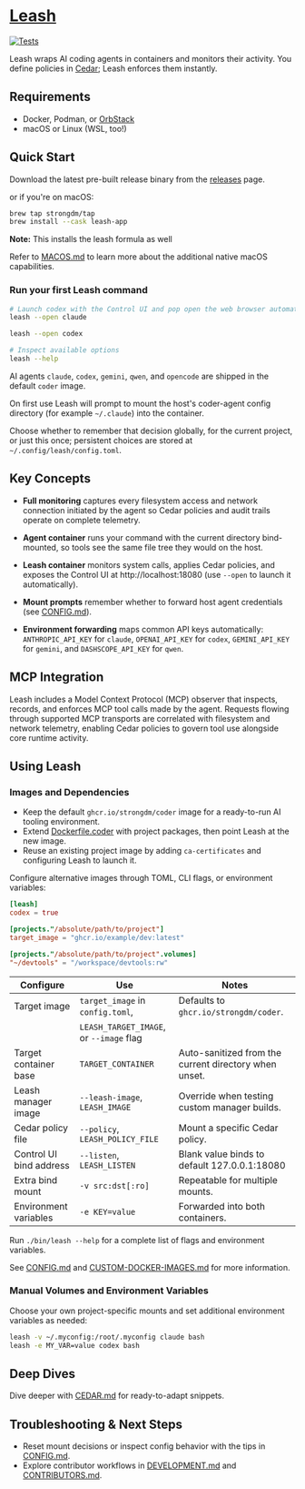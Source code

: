# [Leash](https://leash.strongdm.ai/)
[![Tests](https://github.com/strongdm/leash/actions/workflows/tests.yml/badge.svg?branch=main)](https://github.com/strongdm/leash/actions/workflows/tests.yml)

Leash wraps AI coding agents in containers and monitors their activity. You define policies in [Cedar](https://docs.cedarpolicy.com/); Leash enforces them instantly.

## Requirements

- Docker, Podman, or [OrbStack](https://orbstack.dev/)
- macOS or Linux (WSL, too!)

## Quick Start

Download the latest pre-built release binary from the [releases](https://github.com/strongdm/leash/releases) page.

or if you're on macOS:

```bash
brew tap strongdm/tap
brew install --cask leash-app
```

**Note:** This installs the leash formula as well

Refer to [MACOS.md](docs/MACOS.md) to learn more about the additional native macOS capabilities.

### Run your first Leash command

```bash
# Launch codex with the Control UI and pop open the web browser automatically
leash --open claude

leash --open codex

# Inspect available options
leash --help
```

AI agents `claude`, `codex`, `gemini`, `qwen`, and `opencode` are shipped in the default `coder` image.

On first use Leash will prompt to mount the host's coder-agent config directory (for example `~/.claude`) into the container.

Choose whether to remember that decision globally, for the current project, or just this once; persistent choices are stored at `~/.config/leash/config.toml`.

## Key Concepts

- **Full monitoring** captures every filesystem access and network connection initiated by the agent so Cedar policies and audit trails operate on complete telemetry.

- **Agent container** runs your command with the current directory bind-mounted, so tools see the same file tree they would on the host.
- **Leash container** monitors system calls, applies Cedar policies, and exposes the Control UI at http://localhost:18080 (use `--open` to launch it automatically).
- **Mount prompts** remember whether to forward host agent credentials (see [CONFIG.md](docs/CONFIG.md)).
- **Environment forwarding** maps common API keys automatically: `ANTHROPIC_API_KEY` for `claude`, `OPENAI_API_KEY` for `codex`, `GEMINI_API_KEY` for `gemini`, and `DASHSCOPE_API_KEY` for `qwen`.

## MCP Integration

Leash includes a Model Context Protocol (MCP) observer that inspects, records, and enforces MCP tool calls made by the agent. Requests flowing through supported MCP transports are correlated with filesystem and network telemetry, enabling Cedar policies to govern tool use alongside core runtime activity.

## Using Leash

### Images and Dependencies

- Keep the default `ghcr.io/strongdm/coder` image for a ready-to-run AI tooling environment.
- Extend [Dockerfile.coder](Dockerfile.coder) with project packages, then point Leash at the new image.
- Reuse an existing project image by adding `ca-certificates` and configuring Leash to launch it.

Configure alternative images through TOML, CLI flags, or environment variables:

```toml
[leash]
codex = true

[projects."/absolute/path/to/project"]
target_image = "ghcr.io/example/dev:latest"

[projects."/absolute/path/to/project".volumes]
"~/devtools" = "/workspace/devtools:rw"
```

| Configure               | Use                                     | Notes                                                 |
|-------------------------|-----------------------------------------|-------------------------------------------------------|
| Target image            | `target_image` in `config.toml`,        | Defaults to `ghcr.io/strongdm/coder`.                 |
|                         | `LEASH_TARGET_IMAGE`, or `--image` flag |                                                       |
| Target container base   | `TARGET_CONTAINER`                      | Auto-sanitized from the current directory when unset. |
| Leash manager image     | `--leash-image`, `LEASH_IMAGE`          | Override when testing custom manager builds.          |
| Cedar policy file       | `--policy`, `LEASH_POLICY_FILE`         | Mount a specific Cedar policy.                        |
| Control UI bind address | `--listen`, `LEASH_LISTEN`              | Blank value binds to default 127.0.0.1:18080          |
| Extra bind mount        | `-v src:dst[:ro]`                       | Repeatable for multiple mounts.                       |
| Environment variables   | `-e KEY=value`                          | Forwarded into both containers.                       |

Run `./bin/leash --help` for a complete list of flags and environment variables.

See [CONFIG.md](docs/CONFIG.md) and [CUSTOM-DOCKER-IMAGES.md](docs/CUSTOM-DOCKER-IMAGES.md) for more information.

### Manual Volumes and Environment Variables

Choose your own project-specific mounts and set additional environment variables as needed:

```bash
leash -v ~/.myconfig:/root/.myconfig claude bash
leash -e MY_VAR=value codex bash
```

## Deep Dives

Dive deeper with [CEDAR.md](docs/design/CEDAR.md) for ready-to-adapt snippets.

## Troubleshooting & Next Steps

- Reset mount decisions or inspect config behavior with the tips in [CONFIG.md](docs/CONFIG.md#L1).
- Explore contributor workflows in [DEVELOPMENT.md](docs/DEVELOPMENT.md) and [CONTRIBUTORS.md](CONTRIBUTORS.md).
